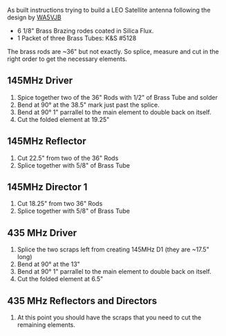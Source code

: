 As built instructions trying to build a LEO Satellite antenna following
the design by [WA5VJB](http://www.wa5vjb.com/references/Cheap%20Antennas-LEOs.pdf)


 * 6 1/8" Brass Brazing rodes coated in Silica Flux.
 * 1 Packet of three Brass Tubes: K&S #5128


The brass rods are ~36" but not exactly.  So splice, measure and cut in
the right order to get the necessary elements.


## 145MHz Driver
1. Spice together two of the 36" Rods with 1/2" of Brass Tube and solder
2. Bend at 90° at the 38.5" mark just past the splice.
3. Bend at 90° 1" parrallel to the main element to double back on itself.
4. Cut the folded element at 19.25"

## 145MHz Reflector
1. Cut 22.5" from two of the 36" Rods
2. Splice together with 5/8" of Brass Tube

## 145MHz Director 1
1. Cut 18.25" from two 36" Rods
2. Splice together with 5/8" of Brass Tube

## 435 MHz Driver
1. Splice the two scraps left from creating 145MHz D1 (they are ~17.5" long)
2. Bend at 90° at the 13"
3. Bend at 90° 1" parrallel to the main element to double back on itself.
4. Cut the folded element at 6.5" 

## 435 MHz Reflectors and Directors
1.  At this point you should have the scraps that you need to cut the
remaining elements.
